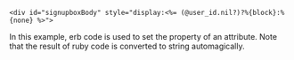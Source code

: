 ```
<div id="signupboxBody" style="display:<%= (@user_id.nil?)?%{block}:%{none} %>">
```
In this example, erb code is used to set the property of an attribute. 
Note that the result of ruby code is converted to string automagically.
